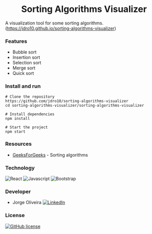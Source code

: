 <h1 align="center">Sorting Algorithms Visualizer</h1>

A visualization tool for some sorting algorithms. (https://jdro10.github.io/sorting-algorithms-visualizer)

### Features
* Bubble sort
* Insertion sort
* Selection sort
* Merge sort
* Quick sort

### Install and run
```
# Clone the repository
https://github.com/jdro10/sorting-algorithms-visualizer
cd sorting-algorithms-visualizer/sorting-algorithms-visualizer

# Install dependencies
npm install

# Start the project
npm start
```
### Resources
* [GeeksForGeeks](https://www.geeksforgeeks.org/sorting-algorithms/) - Sorting algorithms


### Technology 

![React](https://img.shields.io/badge/React-20232A?style=for-the-badge&logo=react&logoColor=61DAFB)
![Javascript](https://img.shields.io/badge/JavaScript-F7DF1E?style=for-the-badge&logo=javascript&logoColor=black)
![Bootstrap](https://img.shields.io/badge/Bootstrap-563D7C?style=for-the-badge&logo=bootstrap&logoColor=white)

### Developer

* Jorge Oliveira 
[![LinkedIn](https://img.shields.io/badge/LinkedIn-0077B5?style=for-the-badge&logo=linkedin&logoColor=white)](https://www.linkedin.com/in/jorgedroliveira10/)
</div>


### License
 [![GitHub license](https://img.shields.io/github/license/jdro10/f1-data.svg)](https://github.com/jdro10/sorting-algorithms-visualizer/blob/master/LICENSE)

